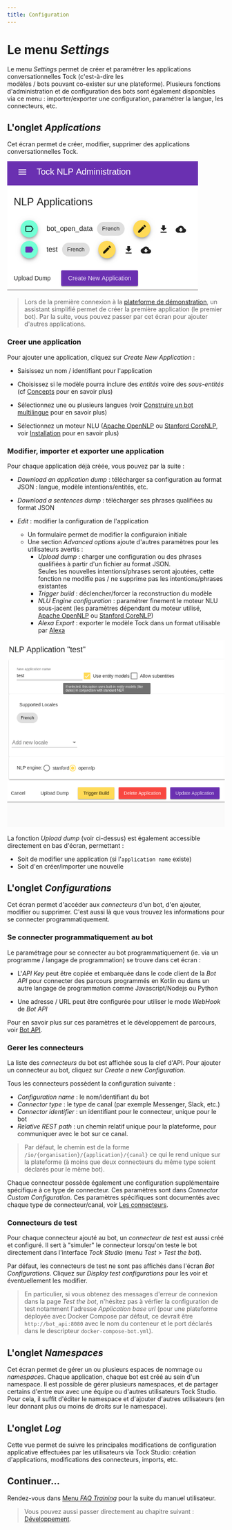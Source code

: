 ```yaml
---
title: Configuration
---
```


# Le menu *Settings*

Le menu _Settings_ permet de créer et paramétrer les applications conversationnelles Tock (c'est-à-dire les  
modèles / bots pouvant co-exister sur une plateforme). Plusieurs fonctions d'administration et de configuration des 
bots sont également disponibles via ce menu : importer/exporter une configuration, paramétrer la langue, les connecteurs, etc.

## L'onglet *Applications*

Cet écran permet de créer, modifier, supprimer des applications conversationnelles Tock.

![schéma Tock](../../../img/applications.png "Liste des applications")

> Lors de la première connexion à la [plateforme de démonstration](https://demo.tock.ai/),
>un assistant simplifié permet de créer la première application (le premier bot). Par la suite, vous pouvez passer par 
>cet écran pour ajouter d'autres applications.

### Creer une application

Pour ajouter une application, cliquez sur _Create New Application_ :

* Saisissez un nom / identifiant pour l'application

* Choisissez si le modèle pourra inclure des _entités_ voire des _sous-entités_ (cf [Concepts](../concepts.md) pour en savoir plus)

* Sélectionnez une ou plusieurs langues (voir [Construire un bot multilingue](../guides.md) pour en savoir plus)

* Sélectionnez un moteur NLU ([Apache OpenNLP](https://opennlp.apache.org/) ou [Stanford CoreNLP](https://stanfordnlp.github.io/CoreNLP/), 
voir [Installation](../../admin/installation.md) pour en savoir plus)

### Modifier, importer et exporter une application

Pour chaque application déjà créée, vous pouvez par la suite :

* _Download an application dump_ : télécharger sa configuration au format JSON : langue, modèle intentions/entités, etc.

* _Download a sentences dump_ : télécharger ses phrases qualifiées au format JSON

* _Edit_ : modifier la configuration de l'application
    * Un formulaire permet de modifier la configuraion initiale
    * Une section _Advanced options_ ajoute d'autres paramètres pour les utilisateurs avertis :
        * _Upload dump_ : charger une configuration ou des phrases qualifiées à partir d'un fichier au format JSON.
        <br/>Seules les nouvelles intentions/phrases seront ajoutées, cette fonction ne modifie pas / ne supprime pas 
        les intentions/phrases existantes
        * _Trigger build_ : déclencher/forcer la reconstruction du modèle
        * _NLU Engine configuration_ : paramétrer finement le moteur NLU sous-jacent (les paramètres dépendant du moteur
        utilisé, [Apache OpenNLP](https://opennlp.apache.org/) ou [Stanford CoreNLP](https://stanfordnlp.github.io/CoreNLP/))
        * _Alexa Export_ : exporter le modèle Tock dans un format utilisable par [Alexa](https://alexa.amazon.com/)

![schéma Tock](../../../img/application.png "Configuration de l'application")

La fonction _Upload dump_ (voir ci-dessus) est également accessible directement en bas d'écran, permettant :

* Soit de modifier une application (si l'`application name` existe)
* Soit d'en créer/importer une nouvelle

## L'onglet *Configurations*

Cet écran permet d'accéder aux _connecteurs_ d'un bot, d'en ajouter, modifier ou supprimer. C'est aussi là que vous trouvez 
les informations pour se connecter programmatiquement.

### Se connecter programmatiquement au bot

Le paramétrage pour se connecter au bot programmatiquement (ie. via un programme / langage de programmation) 
se trouve dans cet écran :

* L'_API Key_ peut être copiée et embarquée dans le code client de la _Bot API_ pour connecter des parcours programmés 
en Kotlin ou dans un autre langage de programmation comme Javascript/Nodejs ou Python

* Une adresse / URL peut être configurée pour utiliser le mode _WebHook_ de _Bot API_

Pour en savoir plus sur ces paramètres et le développement de parcours, voir [Bot API](../../dev/bot-api.md).

### Gerer les connecteurs

La liste des _connecteurs_ du bot est affichée sous la clef d'API. Pour ajouter un connecteur au bot, cliquez sur
_Create a new Configuration_.

Tous les connecteurs possèdent la configuration suivante :

* _Configuration name_ : le nom/identifiant du bot
* _Connector type_ : le type de canal (par exemple Messenger, Slack, etc.)
* _Connector identifier_ : un identifiant pour le connecteur, unique pour le bot
* _Relative REST path_ : un chemin relatif unique pour la plateforme, pour communiquer avec le bot sur ce canal.

> Par défaut, le chemin est de la forme `/io/{organisation}/{application}/{canal}` ce qui le rend unique sur la plateforme 
>(à moins que deux connecteurs du même type soient déclarés pour le même bot). 

Chaque connecteur possède également une configuration supplémentaire spécifique à ce type de connecteur. Ces paramètres 
sont dans _Connector Custom Configuration_. Ces paramètres spécifiques sont documentés avec chaque type de connecteur/canal, 
voir [Les connecteurs](../../user/guides/canaux.md).


### Connecteurs de test

Pour chaque connecteur ajouté au bot, un _connecteur de test_ est aussi créé et configuré. Il sert à "simuler" le connecteur
lorsqu'on teste le bot directement dans l'interface _Tock Studio_ (menu _Test_ > _Test the bot_).

Par défaut, les connecteurs de test ne sont pas affichés dans l'écran _Bot Configurations_. Cliquez sur _Display test 
configurations_ pour les voir et éventuellement les modifier.

> En particulier, si vous obtenez des messages d'erreur de connexion dans la page _Test the bot_, n'hésitez pas à 
>vérfier la configuration de test notamment l'adresse _Application base url_ (pour une plateforme déployée avec Docker 
>Compose par défaut, ce devrait être `http://bot_api:8080` avec le nom du conteneur et le port déclarés 
>dans le descripteur `docker-compose-bot.yml`).


## L'onglet *Namespaces*

Cet écran permet de gérer un ou plusieurs espaces de nommage ou _namespaces_. Chaque application, chaque bot est créé 
au sein d'un namespace. Il est possible de gérer plusieurs namespaces, et de partager certains d'entre eux avec 
une équipe ou d'autres utilisateurs Tock Studio. Pour cela, il suffit d'éditer le namespace et d'ajouter d'autres 
utilisateurs (en leur donnant plus ou moins de droits sur le namespace).


## L'onglet *Log*

Cette vue permet de suivre les principales modifications de configuration applicative effectuées 
par les utilisateurs via Tock Studio: création d'applications, modifications des connecteurs, imports, etc.

## Continuer...

Rendez-vous dans [Menu _FAQ Training_](faq-training.md) pour la suite du manuel utilisateur. 

> Vous pouvez aussi passer directement au chapitre suivant : [Développement](../../../dev/modes.md).    